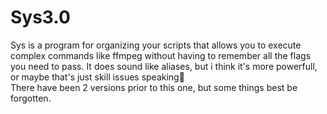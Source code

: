 # Sys3.0   
Sys is a program for organizing your scripts that allows you to execute complex commands like ffmpeg without having to remember all the flags you need to pass.
It does sound like aliases, but i think it's more powerfull, or maybe that's just skill issues speaking🫠   
There have been 2 versions prior to this one, but some things best be forgotten.
